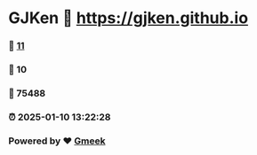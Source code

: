 # GJKen :link: https://gjken.github.io 
### :page_facing_up: [11](https://gjken.github.io/tag.html) 
### :speech_balloon: 10 
### :hibiscus: 75488 
### :alarm_clock: 2025-01-10 13:22:28 
### Powered by :heart: [Gmeek](https://github.com/Meekdai/Gmeek)

